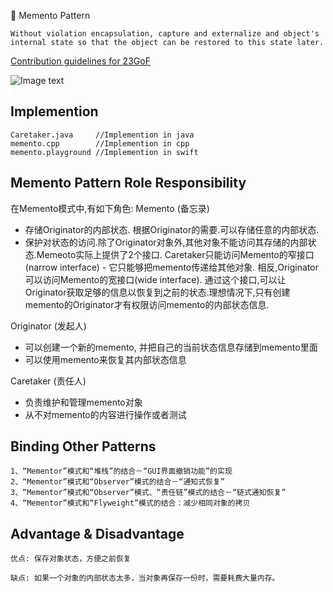 💾 Memento Pattern

```
Without violation encapsulation, capture and externalize and object's internal state so that the object can be restored to this state later.
```

[Contribution guidelines for 23GoF](../../readme.md)

![Image text](memento-pattern.png)

## Implemention

```
Caretaker.java     //Implemention in java
memento.cpp        //Implemention in cpp
memento.playground //Implemention in swift
```

## Memento Pattern Role Responsibility

在Memento模式中,有如下角色:
Memento (备忘录)

* 存储Originator的内部状态. 根据Originator的需要.可以存储任意的内部状态.
* 保护对状态的访问.除了Originator对象外,其他对象不能访问其存储的内部状态.Memeoto实际上提供了2个接口.
Caretaker只能访问Memento的窄接口(narrow interface) - 它只能够把memento传递给其他对象.
相反,Originator可以访问Memento的宽接口(wide interface). 通过这个接口,可以让Originator获取足够的信息以恢复到之前的状态.理想情况下,只有创建memento的Originator才有权限访问memento的内部状态信息.

Originator (发起人)

* 可以创建一个新的memento, 并把自己的当前状态信息存储到memento里面
* 可以使用memento来恢复其内部状态信息

Caretaker (责任人)

* 负责维护和管理memento对象
* 从不对memento的内容进行操作或者测试

## Binding Other Patterns

```
1、“Mementor”模式和“堆栈”的结合－“GUI界面撤销功能”的实现
2、“Mementor”模式和“Observer”模式的结合－“通知式恢复”
3、“Mementor”模式和“Observer”模式、“责任链”模式的结合－“链式通知恢复”
4、“Mementor”模式和“Flyweight”模式的结合：减少相同对象的拷贝
```

## Advantage & Disadvantage

```
优点: 保存对象状态，方便之前恢复

缺点: 如果一个对象的内部状态太多，当对象再保存一份时，需要耗费大量内存。
```
